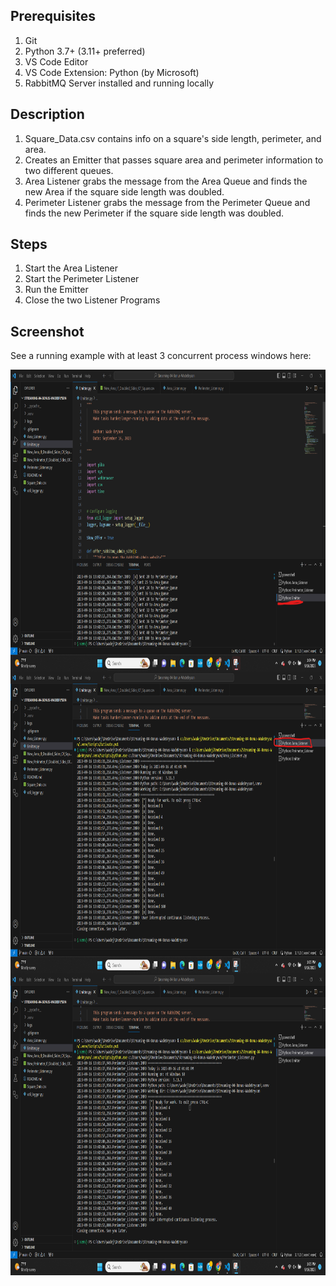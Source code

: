 ## Prerequisites

1. Git
1. Python 3.7+ (3.11+ preferred)
1. VS Code Editor
1. VS Code Extension: Python (by Microsoft)
1. RabbitMQ Server installed and running locally

## Description
1. Square_Data.csv contains info on a square's side length, perimeter, and area.
1. Creates an Emitter that passes square area and perimeter information to two different queues.
1. Area Listener grabs the message from the Area Queue and finds the new Area if the square side length was doubled.
1. Perimeter Listener grabs the message from the Perimeter Queue and finds the new Perimeter if the square side length was doubled.

## Steps
1. Start the Area Listener
2. Start the Perimeter Listener
3. Run the Emitter
4. Close the two Listener Programs

## Screenshot

See a running example with at least 3 concurrent process windows here:

<img align="center" width="921" height="483" src="Emitter.png">
<img align="center" width="921" height="483" src="Area Listener.png">
<img align="center" width="921" height="483" src="Perimeter Listener.png">